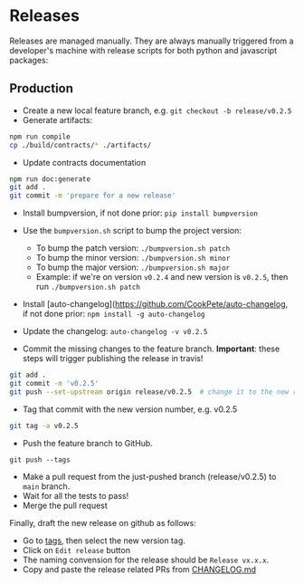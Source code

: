 # Releases

Releases are managed manually. They are always manually triggered from a developer's machine with release scripts for both python and javascript packages:

## Production

- Create a new local feature branch, e.g. `git checkout -b release/v0.2.5`
- Generate artifacts:
```bash
npm run compile
cp ./build/contracts/* ./artifacts/
```
- Update contracts documentation
```bash
npm run doc:generate
git add .
git commit -m 'prepare for a new release'
```

- Install bumpversion, if not done prior: `pip install bumpversion`
- Use the `bumpversion.sh` script to bump the project version:
  - To bump the patch version: `./bumpversion.sh patch`
  - To bump the minor version: `./bumpversion.sh minor`
  - To bump the major version: `./bumpversion.sh major`
  - Example: if we're on version `v0.2.4` and new version is `v0.2.5`, then run `./bumpversion.sh patch`

- Install [auto-changelog](https://github.com/CookPete/auto-changelog, if not done prior: `npm install -g auto-changelog`
- Update the changelog: `auto-changelog -v v0.2.5`

- Commit the missing changes to the feature branch. **Important**: these steps will trigger publishing the release in travis!

```bash
git add .
git commit -m 'v0.2.5'
git push --set-upstream origin release/v0.2.5  # change it to the new release
```

- Tag that commit with the new version number, e.g. v0.2.5
```bash
git tag -a v0.2.5
```
- Push the feature branch to GitHub.
```
git push --tags
```
- Make a pull request from the just-pushed branch (release/v0.2.5) to `main` branch.
- Wait for all the tests to pass!
- Merge the pull request

Finally, draft the new release on github as follows:
- Go to [tags](https://github.com/oceanprotocol/ocean-contracts/tags), then select the new version tag.
- Click on `Edit release` button
- The naming convension for the release should be `Release vx.x.x`.
- Copy and paste the release related PRs from [CHANGELOG.md](../CHANGELOG.md)
